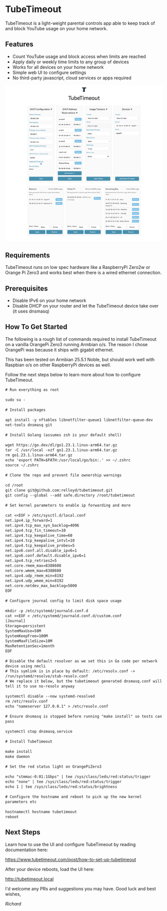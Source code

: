# TubeTimeout

TubeTimeout is a light-weight parental controls app able to keep track of and block YouTube usage on your home network.

## Features

* Count YouTube usage and block access when limits are reached
* Apply daily or weekly time limits to any group of devices
* Works for all devices on your home network
* Simple web UI to configure settings
* No third-party javascript, cloud services or apps required

![TubeTimeout Screenshot](docs/screenshots/ui-configured.png)

## Requirements

TubeTimeout runs on low spec hardware like a RaspberryPi Zero2w or Orange Pi Zero3 and works best when there is a wired ethernet connection. 

## Prerequisites

* Disable IPv6 on your home network
* Disable DHCP on your router and let the TubeTimeout device take over (it uses dnsmasq)

## How To Get Started

The following is a rough list of commands required to install TubeTimeout on a vanilla OrangePi Zero3
running Armbian o/s. The reason I chose OrangePi was because it ships with gigabit ethernet.

This has been tested on Armbian 25.5.1 Noble, but should work well with Raspbian o/s on other RaspberryPi devices as well.

Follow the next steps below to learn more about how to configure TubeTimeout.

```
# Run everything as root

sudo su -

# Install packages

apt install -y nftables libnetfilter-queue1 libnetfilter-queue-dev net-tools dnsmasq git

# Install Golang (assumes zsh is your default shell)

wget https://go.dev/dl/go1.23.1.linux-arm64.tar.gz
tar -C /usr/local -xzf go1.23.1.linux-arm64.tar.gz
rm go1.23.1.linux-arm64.tar.gz
echo 'export PATH=$PATH:/usr/local/go/bin:.' >> ~/.zshrc
source ~/.zshrc

# Clone the repo and prevent file ownership warnings

cd /root
git clone git@github.com:relloyd/tubetimeout.git
git config --global --add safe.directory /root/tubetimeout

# Set kernel parameters to enable ip forwarding and more

cat <<EOF > /etc/sysctl.d/local.conf
net.ipv4.ip_forward=1
net.ipv4.tcp_max_syn_backlog=4096
net.ipv4.tcp_fin_timeout=10
net.ipv4.tcp_keepalive_time=60
net.ipv4.tcp_keepalive_intvl=10
net.ipv4.tcp_keepalive_probes=5
net.ipv6.conf.all.disable_ipv6=1
net.ipv6.conf.default.disable_ipv6=1
net.ipv4.tcp_retries2=5
net.core.rmem_max=8388608
net.core.wmem_max=8388608
net.ipv4.udp_rmem_min=8192
net.ipv4.udp_wmem_min=8192
net.core.netdev_max_backlog=5000
EOF

# Configure journal config to limit disk space usage

mkdir -p /etc/systemd/journald.conf.d
cat <<EOF > /etc/systemd/journald.conf.d/custom.conf
[Journal]
Storage=persistent
SystemMaxUse=50M
SystemKeepFree=100M
SystemMaxFileSize=10M
MaxRetentionSec=1month
EOF

# Disable the default resolver as we set this in Go code per network device using nmcli
# This symlink is in place by default: /etc/resolv.conf -> /run/systemd/resolve/stub-resolv.conf
# We replace it below, but the tubetimeout generated dnsmasq.conf will tell it to use no-resolv anyway

systemctl disable --now systemd-resolved
rm /etc/resolv.conf
echo "nameserver 127.0.0.1" > /etc/resolv.conf

# Ensure dnsmasq is stopped before running "make install" so tests can pass

systemctl stop dnsmasq.service

# Install TubeTimeout

make install
make daemon

# Set the red status light on OrangePiZero3

echo "stmmac-0:01:1Gbps" | tee /sys/class/leds/red:status/trigger
echo "none" | tee /sys/class/leds/red:status/trigger
echo 1 | tee /sys/class/leds/red:status/brightness

# Configure the hostname and reboot to pick up the new kernel parameters etc

hostnamectl hostname tubetimeout
reboot
```

## Next Steps

Learn how to use the UI and configure TubeTimeout by reading documentation here:

https://www.tubetimeout.com/post/how-to-set-up-tubetimeout

After your device reboots, load the UI here:

http://tubetimeout.local

I'd welcome any PRs and suggestions you may have. Good luck and best wishes,

_Richard_
